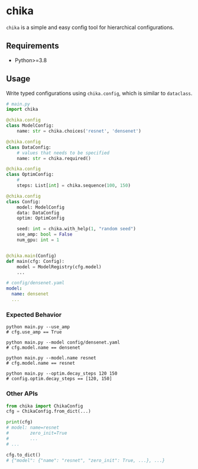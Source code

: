 # chika

`chika` is a simple and easy config tool for hierarchical configurations.

## Requirements

* Python>=3.8

## Usage

Write typed configurations using `chika.config`, which is similar to `dataclass`.

```python
# main.py
import chika

@chika.config
class ModelConfig:
    name: str = chika.choices('resnet', 'densenet')

@chika.config
class DataConfig:
    # values that needs to be specified
    name: str = chika.required()

@chika.config
class OptimConfig:
    # 
    steps: List[int] = chika.sequence(100, 150)

@chika.config
class Config:
    model: ModelConfig
    data: DataConfig
    optim: OptimConfig

    seed: int = chika.with_help(1, "random seed")
    use_amp: bool = False
    num_gpu: int = 1


@chika.main(Config)
def main(cfg: Config):
    model = ModelRegistry(cfg.model)
    ...

```

```yaml
# config/densenet.yaml
model:
  name: densenet
  ... 
```

### Expected Behavior

```commandline
python main.py --use_amp
# cfg.use_amp == True

python main.py --model config/densenet.yaml
# cfg.model.name == densenet

python main.py --model.name resnet
# cfg.model.name == resnet

python main.py --optim.decay_steps 120 150
# config.optim.decay_steps == [120, 150]
```

### Other APIs

```python
from chika import ChikaConfig
cfg = ChikaConfig.from_dict(...)

print(cfg)
# model: name=resnet
#        zero_init=True
#        ...
# ...

cfg.to_dict()
# {"model": {"name": "resnet", "zero_init": True, ...}, ...}
```